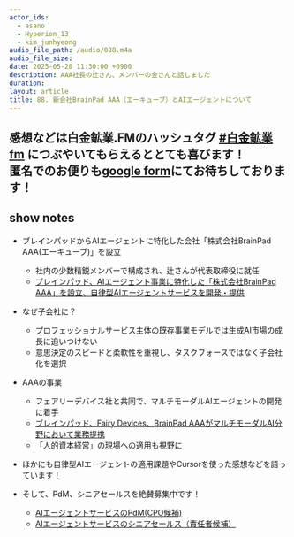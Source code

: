 ```yaml
---
actor_ids:
  - asano
  - Hyperion_13
  - kim_junhyeong
audio_file_path: /audio/088.m4a
audio_file_size: 
date: 2025-05-28 11:30:00 +0900
description: AAA社長の辻さん、メンバーの金さんと話しました
duration: 
layout: article
title: 88. 新会社BrainPad AAA（エーキューブ）とAIエージェントについて
---
```

感想などは白金鉱業.FMのハッシュタグ [#白金鉱業fm](https://twitter.com/search?q=%23%E7%99%BD%E9%87%91%E9%89%B1%E6%A5%ADfm&src=typed_query) につぶやいてもらえるととても喜びます！  
匿名でのお便りも[google form](https://forms.gle/pRVNhjrhk8F88T228)にてお待ちしております！  
---

## show notes

- ブレインパッドからAIエージェントに特化した会社「株式会社BrainPad AAA(エーキューブ)」を設立
  - 社内の少数精鋭メンバーで構成され、辻さんが代表取締役に就任  
  - [ブレインパッド、AIエージェント事業に特化した「株式会社BrainPad AAA」を設立、自律型AIエージェントサービスを開発・提供](https://www.brainpad.co.jp/news/2025/03/10/22968)

- なぜ子会社に？
  - プロフェッショナルサービス主体の既存事業モデルでは生成AI市場の成長に追いつけない
  - 意思決定のスピードと柔軟性を重視し、タスクフォースではなく子会社化を選択

- AAAの事業
  - フェアリーデバイス社と共同で、マルチモーダルAIエージェントの開発に着手
  - [ブレインパッド、Fairy Devices、BrainPad AAAがマルチモーダルAI分野において業務提携](https://www.brainpad.co.jp/news/2025/03/28/23031)
  - 「人的資本経営」の現場への適用も視野に

- ほかにも自律型AIエージェントの適用課題やCursorを使った感想などを語っています！

- そして、PdM、シニアセールスを絶賛募集中です！
  - [AIエージェントサービスのPdM(CPO候補)](https://hrmos.co/pages/brainpad/jobs/6010658)
  - [AIエージェントサービスのシニアセールス（責任者候補）](https://hrmos.co/pages/brainpad/jobs/6010667)